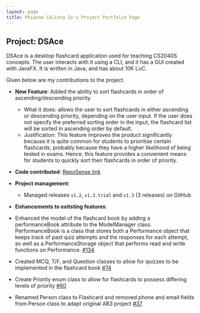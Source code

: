 ```yaml
---
layout: page
title: Phianne Calista Io's Project Portfolio Page
---
```


## Project: DSAce

DSAce is a desktop flashcard application used for teaching CS2040S concepts. The user interacts with it using a CLI, and it has a GUI created with JavaFX. It is written in Java, and has about 10K LoC.

Given below are my contributions to the project.

* **New Feature**: Added the ability to sort flashcards in order of ascending/descending priority
  * What it does: allows the user to sort flashcards in either ascending or descending priority, depending on the user input. If the user does not specify the preferred sorting order in the input,
    the flashcard list will be sorted in ascending order by default.
  * Justification: This feature improves the product significantly because it is quite common for students to prioritise certain flashcards, probably because they have a higher likelihood of being tested in exams. Hence, this feature
  	provides a convenient means for students to quickly sort their flashcards in order of priority.


* **Code contributed**: [RepoSense link](https://nus-cs2103-ay2021s1.github.io/tp-dashboard/#breakdown=true&search=calistaio&sort=groupTitle&sortWithin=title&since=2020-08-14&timeframe=commit&mergegroup=&groupSelect=groupByRepos&checkedFileTypes=docs~functional-code~test-code~other)

* **Project management**:
  * Managed releases `v1.2`, `v1.3.trial` and `v1.3` (3 releases) on GitHub

*  **Enhancements to exitsting features**:
  * Enhanced the model of the flashcard book by adding a performanceBook attribute to the ModelManager class. PerformanceBook is a class that stores
    both a Performance object that keeps track of past quiz attempts and the responses for each attempt, as well as a PerformanceStorage object that performs
	read and write functions on Performance. [\#134](https://github.com/AY2021S1-CS2103-T14-2/tp/pull/134)
  * Created MCQ, T/F, and Question classes to allow for quizzes to be implemented in the flashcard book [\#74](https://github.com/AY2021S1-CS2103-T14-2/tp/pull/74)
  * Create Priority enum class to allow for flashcards to possess differing levels of priority [\#60](https://github.com/AY2021S1-CS2103-T14-2/tp/pull/60)
  * Renamed Person class to Flashcard and removed phone and email fields from Person class to adapt original AB3 project [\#37](https://github.com/AY2021S1-CS2103-T14-2/tp/pull/37)

